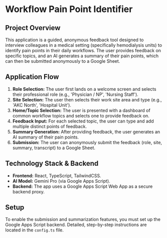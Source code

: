 # Workflow Pain Point Identifier

## Project Overview
This application is a guided, anonymous feedback tool designed to interview colleagues in a medical setting (specifically hemodialysis units) to identify pain points in their daily workflows. The user provides feedback on specific topics, and an AI generates a summary of their pain points, which can then be submitted anonymously to a Google Sheet.

## Application Flow
1.  **Role Selection:** The user first lands on a welcome screen and selects their professional role (e.g., 'Physician / NP', 'Nursing Staff').
2.  **Site Selection:** The user then selects their work site area and type (e.g., 'AKC North', 'Hospital Unit').
3.  **Home/Topic Selection:** The user is presented with a dashboard of common workflow topics and selects one to provide feedback on.
4.  **Feedback Input:** For each selected topic, the user can type and add multiple distinct points of feedback.
5.  **Summary Generation:** After providing feedback, the user generates an AI summary of their pain points.
6.  **Submission:** The user can anonymously submit the feedback (role, site, summary, transcript) to a Google Sheet.

## Technology Stack & Backend
*   **Frontend:** React, TypeScript, TailwindCSS.
*   **AI Model:** Gemini Pro (via Google Apps Script).
*   **Backend:** The app uses a Google Apps Script Web App as a secure backend proxy.

## Setup
To enable the submission and summarization features, you must set up the Google Apps Script backend. Detailed, step-by-step instructions are located in the `config.ts` file.
